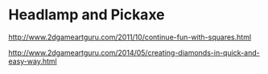 # Headlamp and Pickaxe

http://www.2dgameartguru.com/2011/10/continue-fun-with-squares.html

http://www.2dgameartguru.com/2014/05/creating-diamonds-in-quick-and-easy-way.html
